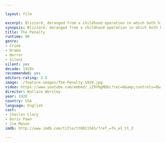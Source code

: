 ```yaml
---

layout: film

excerpt: Blizzard, deranged from a childhood operation in which both his legs were perhaps needlessly amputated after an accident, becomes a vicious criminal, and eventually mob leader of the San Francisco underworld. Out for revenge against the surgeon who performed his operation, he undergoes brain surgery which has a chance of altering his anti-social behavior.
synopsis: Blizzard, deranged from a childhood operation in which both his legs were perhaps needlessly amputated after an accident, becomes a vicious criminal, and eventually mob leader of the San Francisco underworld. Out for revenge against the surgeon who performed his operation, he undergoes brain surgery which has a chance of altering his anti-social behavior.
title: The Penalty
runtime: 90
genre: 
- Crime
- Drama
- Horror
- Silent
silent: yes
decade: 1920s
recommended: yes
editors-rating: 3.5
image:  /feature-images/The-Penalty-1920.jpg
video: https://www.youtube.com/embed/_iZ9Y6gMDbc?rel=0&amp;controls=0&amp;showinfo=0
director: Wallace Worsley
year: 1920
country: USA
language: English
cast:
- Charles Clary
- Doris Pawn
- Jim Mason
imdb: http://www.imdb.com/title/tt0011565/?ref_=fn_al_tt_2

--- 
```


